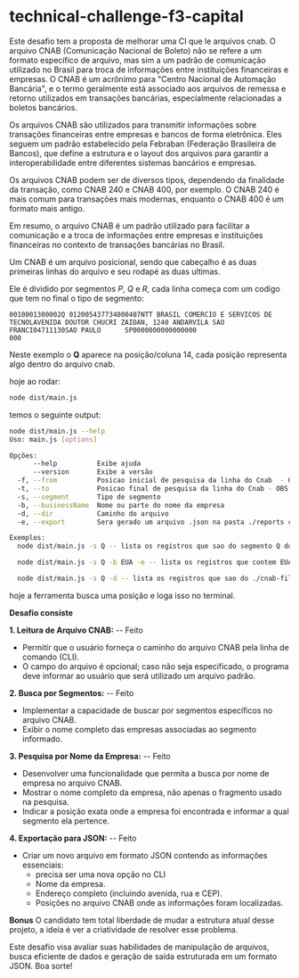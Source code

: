 # technical-challenge-f3-capital

Este desafio tem a proposta de melhorar uma CI que le arquivos cnab.
O arquivo CNAB (Comunicação Nacional de Boleto) não se refere a um formato específico de arquivo, mas sim a um padrão de comunicação utilizado no Brasil para troca de informações entre instituições financeiras e empresas. O CNAB é um acrônimo para "Centro Nacional de Automação Bancária", e o termo geralmente está associado aos arquivos de remessa e retorno utilizados em transações bancárias, especialmente relacionadas a boletos bancários.

Os arquivos CNAB são utilizados para transmitir informações sobre transações financeiras entre empresas e bancos de forma eletrônica. Eles seguem um padrão estabelecido pela Febraban (Federação Brasileira de Bancos), que define a estrutura e o layout dos arquivos para garantir a interoperabilidade entre diferentes sistemas bancários e empresas.

Os arquivos CNAB podem ser de diversos tipos, dependendo da finalidade da transação, como CNAB 240 e CNAB 400, por exemplo. O CNAB 240 é mais comum para transações mais modernas, enquanto o CNAB 400 é um formato mais antigo.

Em resumo, o arquivo CNAB é um padrão utilizado para facilitar a comunicação e a troca de informações entre empresas e instituições financeiras no contexto de transações bancárias no Brasil.

Um CNAB é um arquivo posicional, sendo que cabeçalho é as duas primeiras linhas do arquivo e seu rodapé as duas ultimas.

Ele é dividido por segmentos _P_, _Q_ e _R_, cada linha começa com um codigo que tem no final o tipo de segmento:

```
0010001300002Q 012005437734000407NTT BRASIL COMERCIO E SERVICOS DE TECNOLAVENIDA DOUTOR CHUCRI ZAIDAN, 1240 ANDARVILA SAO FRANCI04711130SAO PAULO      SP0000000000000000                                        000
```

Neste exemplo o **Q** aparece na posição/coluna 14, cada posição representa algo dentro do arquivo cnab.

hoje ao rodar:

```bash
node dist/main.js
```

temos o seguinte output:

```bash
node dist/main.js --help
Uso: main.js [options]

Opções:
      --help          Exibe ajuda                                                                                                               [booleano]
      --version       Exibe a versão                                                                                                            [booleano]
  -f, --from          Posicao inicial de pesquisa da linha do Cnab  - OBS: Precisa passar o to tambem                                           [número] [padrão: null]
  -t, --to            Posicao final de pesquisa da linha do Cnab - OBS: Precisa passar o from tambem                                            [número] [padrão: null]
  -s, --segment       Tipo de segmento                                                                                                          [string] [obrigatório] [opções: "P", "Q", "R"]
  -b, --businessName  Nome ou parte do nome da empresa                                                                                          [string] [padrão: null]
  -d, --dir           Caminho do arquivo                                                                                                        [string] [padrão: "/home/jean/Projetos/Pessoal/technical-challenge-f3-capital/cnab-files/default.rem"]
  -e, --export        Sera gerado um arquivo .json na pasta ./reports contendo os resultados da busca                                           [booleano] [padrão: false]

Exemplos:
  node dist/main.js -s Q -- lista os registros que sao do segmento Q do arquivo cnab node dist/main.js -f 2 -t 50 -s Q lista os que sao do segmento Q entre linhas 2 e 50 do arquivo cnab

  node dist/main.js -s Q -b EUA -e -- lista os registros que contem EUA no nome e sao do segmento Q do arquivo cnab node dist/main.js -s Q -e lista os que sao do segmento Q do arquivo cnab e exporta o resultado em um arquivo JSON na pasta ./reports

  node dist/main.js -s Q -d -- lista os registros que sao do ./cnab-files/default.rem do segmento Q do arquivo cnab especifico dentro da pasta cnab-files
```

hoje a ferramenta busca uma posição e loga isso no terminal.

**Desafio consiste**

**1. Leitura de Arquivo CNAB:** -- Feito

- Permitir que o usuário forneça o caminho do arquivo CNAB pela linha de comando (CLI).
- O campo do arquivo é opcional; caso não seja especificado, o programa deve informar ao usuário que será utilizado um arquivo padrão.

**2. Busca por Segmentos:** -- Feito

- Implementar a capacidade de buscar por segmentos específicos no arquivo CNAB.
- Exibir o nome completo das empresas associadas ao segmento informado.

**3. Pesquisa por Nome da Empresa:** -- Feito

- Desenvolver uma funcionalidade que permita a busca por nome de empresa no arquivo CNAB.
- Mostrar o nome completo da empresa, não apenas o fragmento usado na pesquisa.
- Indicar a posição exata onde a empresa foi encontrada e informar a qual segmento ela pertence.

**4. Exportação para JSON:** -- Feito

- Criar um novo arquivo em formato JSON contendo as informações essenciais:
  - precisa ser uma nova opção no CLI
  - Nome da empresa.
  - Endereço completo (incluindo avenida, rua e CEP).
  - Posições no arquivo CNAB onde as informações foram localizadas.

**Bonus** O candidato tem total liberdade de mudar a estrutura atual desse projeto, a ideía é ver a criatividade de resolver esse problema.

Este desafio visa avaliar suas habilidades de manipulação de arquivos, busca eficiente de dados e geração de saída estruturada em um formato JSON. Boa sorte!
